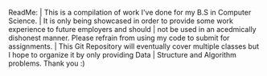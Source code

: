 ReadMe:
| This is a compilation of work I've done for my B.S in Computer Science.
| It is only being showcased in order to provide some work experience to future employers and should
| not be used in an acedmically dishonest manner. Please refrain from using my code to submit for assignments.
| This Git Repository will eventually cover multiple classes but I hope to organize it by only providing Data
| Structure and Algorithm problems. Thank you :)

